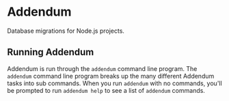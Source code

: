 # Addendum

Database migrations for Node.js projects.

## Running Addendum

Addendum is run through the `addendum` command line program. The `addendum`
command line program breaks up the many different Addendum tasks into sub
commands. When you run `addendum` with no commands, you'll be prompted to run
`addendum help` to see a list of `addendum` commands.
